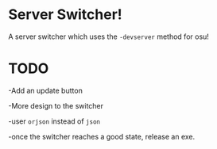 # Server Switcher!
A server switcher which uses the `-devserver` method for osu!

# TODO
-Add an update button

-More design to the switcher

-user `orjson` instead of `json`

-once the switcher reaches a good state, release an exe.